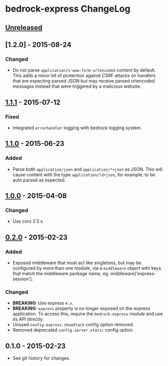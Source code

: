 # bedrock-express ChangeLog

## [Unreleased]

## [1.2.0] - 2015-08-24

### Changed
- Do not parse `application/x-www-form-urlencoded` content by default. This
  adds a minor bit of protection against CSRF attacks on handlers that are
  expecting parsed JSON but may receive parsed urlencoded messages instead
  that were triggered by a malicious website.

## [1.1.1] - 2015-07-12

### Fixed
- Integrated `errorhandler` logging with bedrock logging system.

## [1.1.0] - 2015-06-23

### Added
- Parse both `application/json` and `application/*+json` as JSON. This will
  cause content with the type `application/ld+json`, for example, to be
  auto parsed as expected.

## [1.0.0] - 2015-04-08

### Changed
- Use cors 2.5.x.

## [0.2.0] - 2015-02-23

### Added
- Exposed middleware that must act like singletons, but may be configured by
more than one module, via a `middleware` object with keys that match the
middleware package name, eg: middleware['express-session'].

### Changed
- **BREAKING**: Use express `4.x`.
- **BREAKING**: `express` property is no longer exposed on the express
application. To access this, require the `bedrock-express` module and use
its API directly.
- Unused `config.express.showStack` config option removed.
- Removed deprecated `config.server.static` config option.

## 0.1.0 - 2015-02-23

- See git history for changes.


[Unreleased]: https://github.com/digitalbazaar/bedrock-express/compare/1.1.1...HEAD
[1.1.1]: https://github.com/digitalbazaar/bedrock-express/compare/1.1.0...1.1.1
[1.1.0]: https://github.com/digitalbazaar/bedrock-express/compare/1.0.0...1.1.0
[1.0.0]: https://github.com/digitalbazaar/bedrock-express/compare/0.2.0...1.0.0
[0.2.0]: https://github.com/digitalbazaar/bedrock-express/compare/0.1.0...0.2.0
